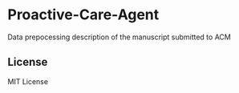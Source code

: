 # Proactive-Care-Agent
Data prepocessing description of the manuscript submitted to ACM
## License
MIT License
